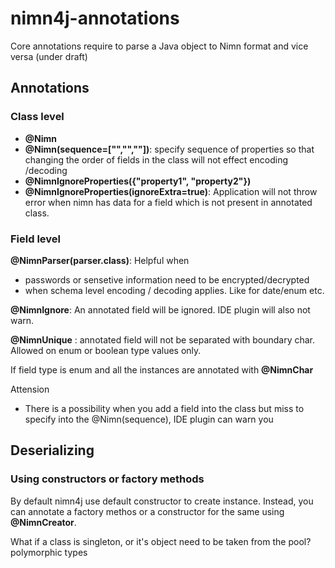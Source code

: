 # nimn4j-annotations
Core annotations require to parse a Java object to Nimn format and vice versa (under draft)


## Annotations
### Class level
* **@Nimn**
* **@Nimn(sequence=["","",""])**: specify sequence of properties so that changing the order of fields in the class will not effect encoding /decoding
* **@NimnIgnoreProperties({"property1", "property2"})**
* **@NimnIgnoreProperties(ignoreExtra=true)**: Application will not throw error when nimn has data for a field which is not present in annotated class.

### Field level
**@NimnParser(parser.class)**: Helpful when 
* passwords or sensetive information need to be encrypted/decrypted
* when schema level encoding / decoding applies. Like for date/enum etc.

**@NimnIgnore**: An annotated field will be ignored. IDE plugin will also not warn.

**@NimnUnique** : annotated field will not be separated with boundary char. Allowed on enum or boolean type values only.

If field type is enum and all the instances are annotated with **@NimnChar**


Attension
* There is a possibility when you add a field into the class but miss to specify into the @Nimn(sequence), IDE plugin can warn you

## Deserializing
### Using constructors or factory methods
By default nimn4j use default constructor to create instance. Instead, you can annotate a factory methos or a constructor for the same using **@NimnCreator**.


What if a class is singleton, or it's object need to be taken from the pool?
polymorphic types
